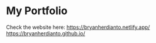 # My Portfolio
 
Check the website here:
https://bryanherdianto.netlify.app/
https://bryanherdianto.github.io/

